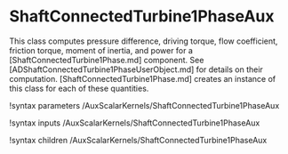 # ShaftConnectedTurbine1PhaseAux

This class computes pressure difference, driving torque, flow coefficient,
friction torque, moment of inertia, and power for a [ShaftConnectedTurbine1Phase.md] component.
See [ADShaftConnectedTurbine1PhaseUserObject.md] for details on their computation.
[ShaftConnectedTurbine1Phase.md] creates an instance of this class for each of these
quantities.

!syntax parameters /AuxScalarKernels/ShaftConnectedTurbine1PhaseAux

!syntax inputs /AuxScalarKernels/ShaftConnectedTurbine1PhaseAux

!syntax children /AuxScalarKernels/ShaftConnectedTurbine1PhaseAux
